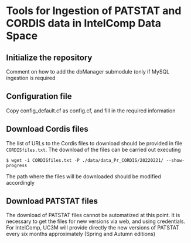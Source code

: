 # Tools for Ingestion of PATSTAT and CORDIS data in IntelComp Data Space

## Initialize the repository

Comment on how to add the dbManager submodule (only if MySQL ingestion is required

## Configuration file

Copy config_default.cf as config.cf, and fill in the required information

## Download Cordis files

The list of URLs to the Cordis files to download should be provided in file `CORDISfiles.txt`. The download of the files can be carried out executing

```$ wget -i CORDISfiles.txt -P ./data/data_Pr_CORDIS/20220221/ --show-progress```

The path where the files will be downloaded should be modified accordingly

## Download PATSTAT files

The download of PATSTAT files cannot be automatized at this point. It is necessary to get the files for new versions via web, and using credentials. For IntelComp, UC3M will provide directly the new versions of PATSTAT every six months approximately (Spring and Autumn editions)

